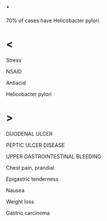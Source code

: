 # .

70% of cases have Helicobacter pylori.

# <

Stress

NSAID

Antiacid

Helicobacter pylori

# >

DUODENAL ULCER

PEPTIC ULCER DISEASE

UPPER GASTROINTESTINAL BLEEDING

Chest pain, prandial

Epigastric tenderness

Nausea

Weight loss

Gastric carcinoma
